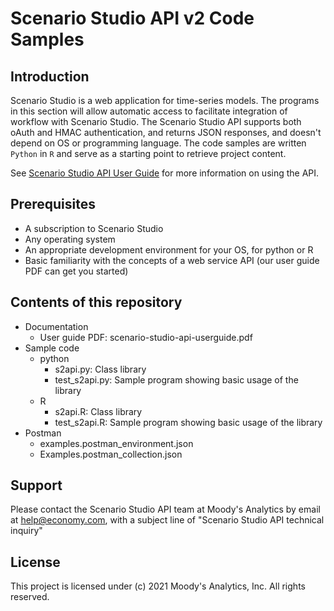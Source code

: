 # Scenario Studio API v2 Code Samples 

## Introduction
Scenario Studio is a web application for time-series models. The programs in this section will allow automatic access to facilitate integration of workflow with Scenario Studio. The Scenario Studio API supports both oAuth and HMAC authentication, and returns JSON responses, and doesn't depend on OS or programming language. The code samples are written ```Python``` in ```R``` and serve as a starting point to retrieve project content.

See [Scenario Studio API User Guide](https://github.com/moodysanalytics/scenario-studio.api.codesamples/blob/master/scenario-studio-api-userguide.pdf) for more information on using the API.

## Prerequisites

- A subscription to Scenario Studio
- Any operating system
- An appropriate development environment for your OS, for python or R
- Basic familiarity with the concepts of a web service API (our user guide PDF can get you started)

## Contents of this repository

- Documentation
  - User guide PDF: scenario-studio-api-userguide.pdf
- Sample code
  - python
    - s2api.py: Class library
	- test_s2api.py: Sample program showing basic usage of the library
  - R
    - s2api.R: Class library
	- test_s2api.R: Sample program showing basic usage of the library
- Postman
    - examples.postman_environment.json
	- Examples.postman_collection.json

## Support

Please contact the Scenario Studio API team at Moody's Analytics by email at [help@economy.com](mailto:help@economy.com), with a subject line of "Scenario Studio API technical inquiry"

## License

This project is licensed under (c) 2021 Moody's Analytics, Inc. All rights reserved.